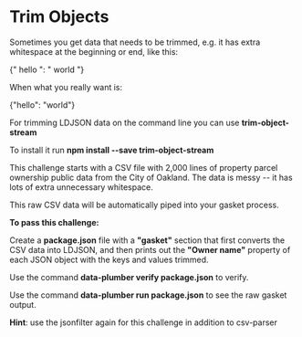 # Trim Objects

Sometimes you get data that needs to be trimmed, e.g. it has extra whitespace
at the beginning or end, like this:

{"   hello    ": "     world     "}

When what you really want is:

{"hello": "world"}

For trimming LDJSON data on the command line you can use **trim-object-stream**

To install it run **npm install --save trim-object-stream**

This challenge starts with a CSV file with 2,000 lines of property parcel
ownership public data from the City of Oakland. The data is messy -- it has
lots of extra unnecessary whitespace.

This raw CSV data will be automatically piped into your gasket process.

**To pass this challenge:**

Create a **package.json** file with a **"gasket"** section that first converts
the CSV data into LDJSON, and then prints out the **"Owner name"** property of
each JSON object with the keys and values trimmed.

Use the command **data-plumber verify package.json** to verify.

Use the command **data-plumber run package.json** to see the raw gasket output.

**Hint**: use the jsonfilter again for this challenge in addition to csv-parser
